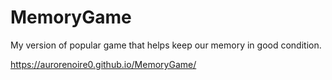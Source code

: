 # MemoryGame

My version of popular game that helps keep our memory in good condition.

https://aurorenoire0.github.io/MemoryGame/
